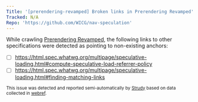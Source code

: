 ```yaml
---
Title: '[prerendering-revamped] Broken links in Prerendering Revamped'
Tracked: N/A
Repo: 'https://github.com/WICG/nav-speculation'
---
```


While crawling [Prerendering Revamped](https://wicg.github.io/nav-speculation/prerendering.html), the following links to other specifications were detected as pointing to non-existing anchors:
* [ ] https://html.spec.whatwg.org/multipage/speculative-loading.html#compute-speculative-load-referrer-policy
* [ ] https://html.spec.whatwg.org/multipage/speculative-loading.html#finding-matching-links

<sub>This issue was detected and reported semi-automatically by [Strudy](https://github.com/w3c/strudy/) based on data collected in [webref](https://github.com/w3c/webref/).</sub>
